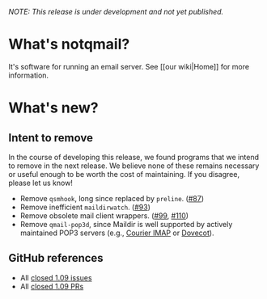 _NOTE: This release is under development and not yet published._

# What's notqmail?

It's software for running an email server. See [[our wiki|Home]] for more information.

# What's new?

## Intent to remove

In the course of developing this release, we found programs that we intend to remove in the next release. We believe none of these remains necessary or useful enough to be worth the cost of maintaining. If you disagree, please let us know!

- Remove `qsmhook`, long since replaced by `preline`. ([#87](https://github.com/notqmail/notqmail/pull/87))
- Remove inefficient `maildirwatch`. ([#93](https://github.com/notqmail/notqmail/pull/93))
- Remove obsolete mail client wrappers. ([#99](https://github.com/notqmail/notqmail/pull/99), [#110](https://github.com/notqmail/notqmail/pull/110))
- Remove `qmail-pop3d`, since Maildir is well supported by actively maintained POP3 servers (e.g., [Courier IMAP](https://www.courier-mta.org/imap/) or [Dovecot](https://www.dovecot.org/)).

## GitHub references

- All [closed 1.09 issues](https://github.com/notqmail/notqmail/issues?q=is%3Aissue+is%3Aclosed+milestone%3A1.09)
- All [closed 1.09 PRs](https://github.com/notqmail/notqmail/pulls?q=is%3Apr+is%3Aclosed+milestone%3A1.09)